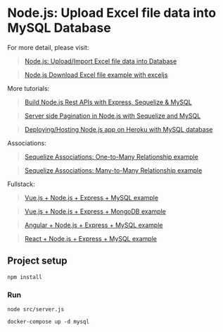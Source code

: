 # Node.js: Upload Excel file data into MySQL Database

For more detail, please visit:
> [Node.js: Upload/Import Excel file data into Database](https://bezkoder.com/node-js-upload-excel-file-database/)

> [Node.js Download Excel file example with exceljs](https://bezkoder.com/node-js-download-excel-file/)

More tutorials:
> [Build Node.js Rest APIs with Express, Sequelize & MySQL](https://bezkoder.com/node-js-express-sequelize-mysql/)

> [Server side Pagination in Node.js with Sequelize and MySQL](https://bezkoder.com/node-js-sequelize-pagination-mysql/)

> [Deploying/Hosting Node.js app on Heroku with MySQL database](https://bezkoder.com/deploy-node-js-app-heroku-cleardb-mysql/)

Associations:
> [Sequelize Associations: One-to-Many Relationship example](https://bezkoder.com/sequelize-associate-one-to-many/)

> [Sequelize Associations: Many-to-Many Relationship example](https://bezkoder.com/sequelize-associate-many-to-many/)

Fullstack:
> [Vue.js + Node.js + Express + MySQL example](https://bezkoder.com/vue-js-node-js-express-mysql-crud-example/)

> [Vue.js + Node.js + Express + MongoDB example](https://bezkoder.com/vue-node-express-mongodb-mevn-crud/)

> [Angular + Node.js + Express + MySQL example](https://bezkoder.com/angular-node-express-mysql/)

> [React + Node.js + Express + MySQL example](https://bezkoder.com/react-node-express-mysql/)

## Project setup
```
npm install
```

### Run
```
node src/server.js

docker-compose up -d mysql

```
